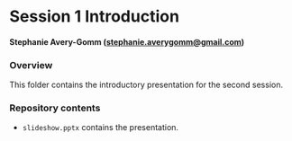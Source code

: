 # Session 1 Introduction
#### Stephanie Avery-Gomm (stephanie.averygomm@gmail.com)

### Overview
This folder contains the introductory presentation for the second session.

### Repository contents
* `slideshow.pptx` contains the presentation.

 
